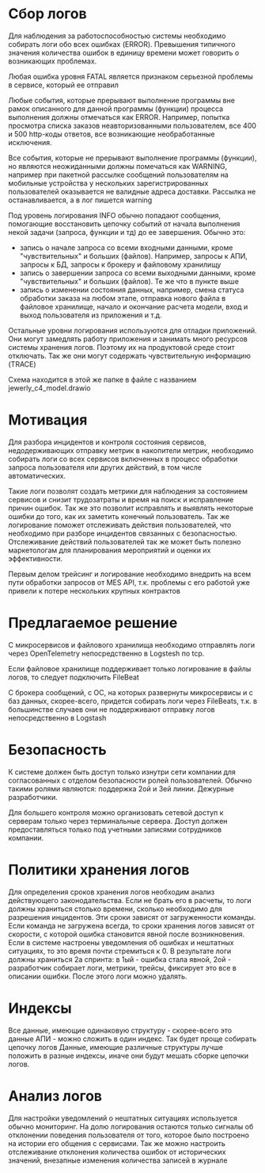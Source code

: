 # Сбор логов

Для наблюдения за работоспособностью системы необходимо собирать логи обо всех ошибках (ERROR). Превышения типичного значения количества ошибок в единицу времени может говорить о возникающих проблемах.

Любая ошибка уровня FATAL является признаком серьезной проблемы в сервисе, который ее отправил

Любые события, которые прерывают выполнение программы вне рамок описанного для данной программы (функции) процесса выполнения должны отмечаться как ERROR. Например, попытка просмотра списка заказов неавторизованными пользователем, все 400 и 500 http-коды ответов, все возникающие необработанные исключения.

Все события, которые не прерывают выполнение программы (функции), но являются неожиданными должны помечаться как WARNING, например при пакетной рассылке сообщений пользователям на мобильные устройства у нескольких зарегистрированных пользователей оказывается не валидные адреса доставки. Рассылка не останавливается, а в лог пишется warning

Под уровень логирования INFO обычно попадают сообщения, помогающие восстановить цепочку событий от начала выполнения некой задачи (запроса, функции и тд) до ее завершения. Обычно это:
- запись о начале запроса со всеми входными данными, кроме "чувствительных" и больших (файлов). Например, запросы к АПИ, запросы к БД, запросы к брокеру и файловому хранилищу
- запись о завершении запроса со всеми выходными данными, кроме "чувствительных" и больших (файлов). Те же что в пункте выше
- запись о изменении состояния данных, например, смена статуса обработки заказа на любом этапе, отправка нового файла в файловое хранилище, начало и окончание расчета модели, вход и выход пользователя из приложения и т.д.

Остальные уровни логирования используются для отладки приложений. Они могут замедлять работу приложения и занимать много ресурсов системы хранения логов. Поэтому их на продуктовой среде стоит отключать. Так же они могут содержать чувствительную информацию (TRACE)

Схема находится в этой же папке в файле с названием jewerly_c4_model.drawio

# Мотивация 

Для разбора инцидентов и контроля состояния сервисов, недодерживающих отправку метрик в накопители метрик, необходимо собирать логи со всех сервисов включенных в процесс обработки запроса пользователя или других действий, в том числе автоматических.

Такие логи позволят создать метрики для наблюдения за состоянием сервисов и снизит трудозатраты и время на поиск и исправление причин ошибок. Так же это позволит исправлять и выявлять некоторые ошибки до того, как их заметить конечный пользователь. Так же логирование поможет отслеживать действия пользователей, что необходимо при разборе инцидентов связанных с безопасностью. Отслеживание действий пользователей так же может быть полезно маркетологам для планирования мероприятий и оценки их эффективности.

Первым делом трейсинг и логирование необходимо внедрить на всем пути обработки запросов от MES API, т.к. проблемы с его работой уже привели к потере нескольких крупных контрактов

# Предлагаемое решение

С микросервисов и файлового хранилища необходимо отправлять логи через OpenTelemetry непосредственно в Logstesh по tcp. 

Если файловое хранилище поддерживает только логирование в файлы логов, то следует подключить FileBeat

С брокера сообщений, с ОС, на которых развернуты микросервисы и с баз данных, скорее-всего, придется собирать логи через FileBeats, т.к. в большинстве случаев они не поддерживают отправку логов непосредственно в Logstash

# Безопасность

К системе должен быть доступ только изнутри сети компании для согласованных с отделом безопасности ролей пользователей. Обычно такими ролями являются: поддержка 2ой и 3ей линии. Дежурные разработчики.

Для большего контроля можно организовать сетевой доступ к серверам только через терминальные сервера. Доступ должен предоставляться только под учетными записями сотрудников компании.

# Политики хранения логов

Для определения сроков хранения логов необходим анализ действующего законодательства. Если не брать его в расчеты, то логи должны храниться столько времени, сколько необходимо для разрешения инцидентов. Эти сроки зависят от загруженности команды. Если команда не загружена всегда, то сроки хранения логов зависят от скорости, с которой ошибка становится явной после возникновения. Если в системе настроены уведомления об ошибках и нештатных ситуациях, то это время почти стремиться к 0. В результате логи должны храниться 2а спринта: в 1ый - ошибка стала явной, 2ой - разработчик собирает логи, метрики, трейсы, фиксирует это все в описании ошибки. После этого логи можно удалять.

# Индексы

Все данные, имеющие одинаковую структуру - скорее-всего это данные АПИ - можно сложить в один индекс. Так будет проще собирать цепочку логов
Данные, имеющие различные структуры лучше положить в разные индексы, иначе они будут мешать сборке цепочки логов.

# Анализ логов

Для настройки уведомлений о нештатных ситуациях используется обычно мониторинг. На долю логирования остаются только сигналы об отклонении поведения пользователя от того, которое было построено на истории его общения с сервисами. Так же можно настроить отслеживание отклонения количества ошибок от исторических значений, внезапные изменения количества записей в журнале

